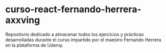# curso-react-fernando-herrera-axxving
Repositorio dedicado a almacenar todos los ejercicios y prácticas desarrolladas durante el curso impartido por el maestro Fernando Herrera en la plataforma de Udemy.
